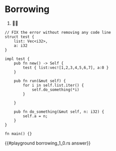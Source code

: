# Borrowing

1. 🌟🌟

```rust,editable
// FIX the error without removing any code line
struct test {
    list: Vec<i32>,
    a: i32
}

impl test {
    pub fn new() -> Self {
        test { list:vec![1,2,3,4,5,6,7], a:0 }
    }

    pub fn run(&mut self) {
        for i in self.list.iter() {
            self.do_something(*i)
        }

    }

    pub fn do_something(&mut self, n: i32) {
        self.a = n;
    }
}

fn main() {}
```

{{#playground borrowing_1_0.rs answer}}
